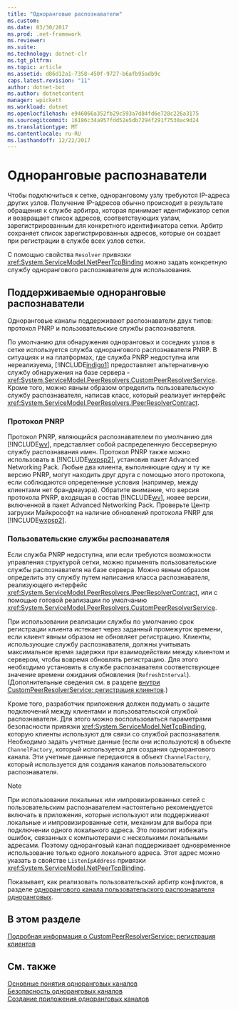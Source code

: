 ```yaml
---
title: "Одноранговые распознаватели"
ms.custom: 
ms.date: 03/30/2017
ms.prod: .net-framework
ms.reviewer: 
ms.suite: 
ms.technology: dotnet-clr
ms.tgt_pltfrm: 
ms.topic: article
ms.assetid: d86d12a1-7358-450f-9727-b6afb95adb9c
caps.latest.revision: "11"
author: dotnet-bot
ms.author: dotnetcontent
manager: wpickett
ms.workload: dotnet
ms.openlocfilehash: e946066a352fb29c593a7d84fd6e728c226a3175
ms.sourcegitcommit: 16186c34a957fdd52e5db7294f291f7530ac9d24
ms.translationtype: MT
ms.contentlocale: ru-RU
ms.lasthandoff: 12/22/2017
---
```

# <a name="peer-resolvers"></a>Одноранговые распознаватели
Чтобы подключиться к сетке, одноранговому узлу требуются IP-адреса других узлов. Получение IP-адресов обычно происходит в результате обращения к службе арбитра, которая принимает идентификатор сетки и возвращает список адресов, соответствующих узлам, зарегистрированным для конкретного идентификатора сетки. Арбитр сохраняет список зарегистрированных адресов, которые он создает при регистрации в службе всех узлов сетки.  
  
 С помощью свойства `Resolver` привязки <xref:System.ServiceModel.NetPeerTcpBinding> можно задать конкретную службу однорангового распознавателя для использования.  
  
## <a name="supported-peer-resolvers"></a>Поддерживаемые одноранговые распознаватели  
 Одноранговые каналы поддерживают распознаватели двух типов: протокол PNRP и пользовательские службы распознавателя.  
  
 По умолчанию для обнаружения одноранговых и соседних узлов в сетке используется служба однорангового распознавателя PNRP. В ситуациях и на платформах, где служба PNRP недоступна или нереализуема, [!INCLUDE[indigo1](../../../../includes/indigo1-md.md)] предоставляет альтернативную службу обнаружения на базе сервера - <xref:System.ServiceModel.PeerResolvers.CustomPeerResolverService>. Кроме того, можно явным образом определить пользовательскую службу распознавателя, написав класс, который реализует интерфейс <xref:System.ServiceModel.PeerResolvers.IPeerResolverContract>.  
  
### <a name="peer-name-resolution-protocol-pnrp"></a>Протокол PNRP  
 Протокол PNRP, являющийся распознавателем по умолчанию для [!INCLUDE[wv](../../../../includes/wv-md.md)], представляет собой распределенную бессерверную службу распознавания имен. Протокол PNRP также можно использовать в [!INCLUDE[wxpsp2](../../../../includes/wxpsp2-md.md)], установив пакет Advanced Networking Pack. Любые два клиента, выполняющие одну и ту же версию PNRP, могут находить друг друга с помощью этого протокола, если соблюдаются определенные условия (например, между клиентами нет брандмауэра). Обратите внимание, что версия протокола PNRP, входящая в состав [!INCLUDE[wv](../../../../includes/wv-md.md)], новее версии, включенной в пакет Advanced Networking Pack. Проверьте Центр загрузки Майкрософт на наличие обновлений протокола PNRP для [!INCLUDE[wxpsp2](../../../../includes/wxpsp2-md.md)].  
  
### <a name="custom-resolver-services"></a>Пользовательские службы распознавателя  
 Если служба PNRP недоступна, или если требуются возможности управления структурой сетки, можно применять пользовательские службы распознавателя на базе сервера. Можно явным образом определить эту службу путем написания класса распознавателя, реализующего интерфейс <xref:System.ServiceModel.PeerResolvers.IPeerResolverContract>, или с помощью готовой реализации по умолчанию <xref:System.ServiceModel.PeerResolvers.CustomPeerResolverService>.  
  
 При использовании реализации службы по умолчанию срок регистрации клиента истекает через заданный промежуток времени, если клиент явным образом не обновляет регистрацию. Клиенты, использующие службу распознавателя, должны учитывать максимальное время задержки при взаимодействии между клиентом и сервером, чтобы вовремя обновлять регистрацию. Для этого необходимо установить в службе распознавателя соответствующее значение времени ожидания обновления (`RefreshInterval`). (Дополнительные сведения см. в разделе [внутри CustomPeerResolverService: регистрация клиентов](../../../../docs/framework/wcf/feature-details/inside-the-custompeerresolverservice-client-registrations.md).)  
  
 Кроме того, разработчик приложения должен подумать о защите подключений между клиентами и пользовательской службой распознавателя. Для этого можно воспользоваться параметрами безопасности привязки <xref:System.ServiceModel.NetTcpBinding>, которую клиенты используют для связи со службой распознавателя. Необходимо задать учетные данные (если они используются) в объекте `ChannelFactory`, который используется для создания однорангового канала. Эти учетные данные передаются в объект `ChannelFactory`, который используется для создания каналов пользовательского распознавателя.  
  
> [!NOTE]
>  При использовании локальных или импровизированных сетей с пользовательским распознавателем настоятельно рекомендуется включать в приложения, которые используют или поддерживают локальные и импровизированные сети, механизм для выбора при подключении одного локального адреса. Это позволит избежать ошибок, связанных с компьютерами с несколькими локальными адресами. Поэтому одноранговый канал поддерживает одновременное использование только одного локального адреса. Этот адрес можно указать в свойстве `ListenIpAddress` привязки <xref:System.ServiceModel.NetPeerTcpBinding>.  
  
 Показывает, как реализовать пользовательский арбитр конфликтов, в разделе [однорангового канала пользовательского распознавателя одноранговых](http://msdn.microsoft.com/en-us/5b75a2bb-7ff1-4a14-abe7-3debf0537d23).  
  
## <a name="in-this-section"></a>В этом разделе  
 [Подробная информация о CustomPeerResolverService: регистрация клиентов](../../../../docs/framework/wcf/feature-details/inside-the-custompeerresolverservice-client-registrations.md)  
  
## <a name="see-also"></a>См. также  
 [Основные понятия одноранговых каналов](../../../../docs/framework/wcf/feature-details/peer-channel-concepts.md)  
 [Безопасность одноранговых каналов](../../../../docs/framework/wcf/feature-details/peer-channel-security.md)  
 [Создание приложения одноранговых каналов](../../../../docs/framework/wcf/feature-details/building-a-peer-channel-application.md)
